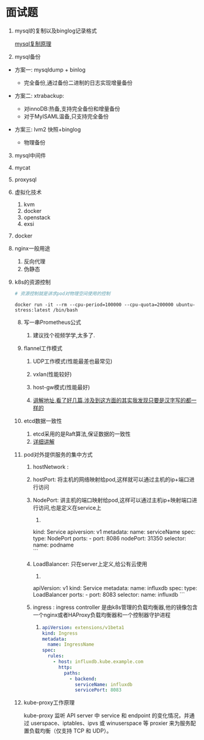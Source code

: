 # 面试题

1. mysql的复制以及binglog记录格式

   [mysql复制原理](<https://zhuanlan.zhihu.com/p/50597960>)

   

2.  mysql备份

   * 方案一:  mysqldump + binlog 
     * 完全备份,通过备份二进制的日志实现增量备份

* 方案二: xtrabackup:

  * 对innoDB:热备,支持完全备份和增量备份
  * 对于MyISAML温备,只支持完全备份

* 方案三: lvm2 快照+binglog

  * 物理备份



3.  mysql中间件

   1. mycat
   2. proxysql

4. 虚拟化技术

   1. kvm
   2. docker
   3. openstack
   4. exsi

5. docker

6. nginx一般用途

   1. 反向代理
   2. 伪静态

7. k8s的资源控制

   ```yaml
   # 资源控制就是讲求pod对物理空间使用的控制
   
   ```

   ```shell
   docker run -it --rm --cpu-period=100000 --cpu-quota=200000 ubuntu-stress:latest /bin/bash
   ```

   8. 写一串Prometheus公式

      1. 建议找个视频学学,太多了.

   9. flannel工作模式

      1. UDP工作模式(性能最差也最常见)

      2. vxlan(性能较好)

      3. host-gw模式(性能最好)

      4. [讲解地址,看了好几篇,涉及到这方面的其实我发现只要是汉字写的都一样的](<https://www.cnblogs.com/chenqionghe/p/11718365.html>)

         

   10. etcd数据一致性

       1. etcd采用的是Raft算法,保证数据的一致性
       2. [详细讲解](<https://www.jianshu.com/p/5aed73b288f7>)

   11. pod对外提供服务的集中方式

       1. hostNetwork : 

       2. hostPort: 将主机的网络映射给pod,这样就可以通过主机的ip+端口进行访问

       3. NodePort: 讲主机的端口映射给pod,这样可以通过主机ip+映射端口进行访问,也是定义在service上

          1.  ```yaml
             kind: Service
             apiversion: v1
             metadata:
               name: serviceName
             spec:
               type: NodePort
               ports:
                 - port: 8086
                   nodePort: 31350
                selector:
                  name: podname   
              ```

       4. LoadBalancer: 只在server上定义,给公有云使用

          1.    ```yanl 
             apiVersion: v1
             kind: Service
             metadata:
               name: influxdb
             spec:
               type: LoadBalancer
               ports:
                 - port: 8083
               selector:
                 name: influxdb
                ```

       5. ingress  : ingress controller 是由k8s管理的负载均衡器,他的镜像包含一个nginx或者HAProxy负载均衡器和一个控制器守护进程

          1. ````yaml
             apiVersion: extensions/v1beta1
             kind: Ingress
             metadata:
               name: IngressName
             spec:
               rules:
                 - host: influxdb.kube.example.com
                   http:
                     paths:
                       - backend:
                         serviceName: influxdb
                         servicePort: 8083
             ````

   12. kube-proxy工作原理

          kube-proxy 监听 API server 中 service 和 endpoint 的变化情况，并通过 userspace、iptables、ipvs 或 winuserspace 等 proxier 来为服务配置负载均衡（仅支持 TCP 和 UDP）。





















